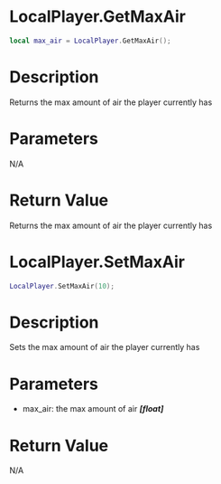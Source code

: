 # LocalPlayer.GetMaxAir

```lua
local max_air = LocalPlayer.GetMaxAir();
```

# Description

Returns the max amount of air the player currently has

# Parameters

N/A

# Return Value

Returns the max amount of air the player currently has

# LocalPlayer.SetMaxAir

```lua
LocalPlayer.SetMaxAir(10);
```

# Description

Sets the max amount of air the player currently has

# Parameters

- max_air: the max amount of air ***[float]***

# Return Value

N/A